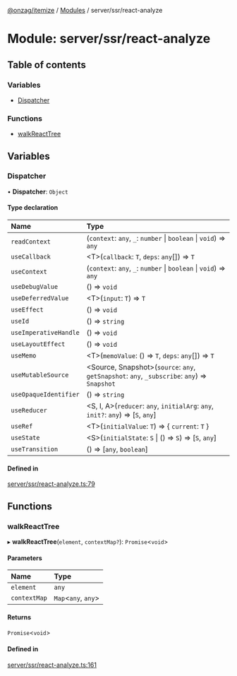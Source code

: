[@onzag/itemize](../README.md) / [Modules](../modules.md) / server/ssr/react-analyze

# Module: server/ssr/react-analyze

## Table of contents

### Variables

- [Dispatcher](server_ssr_react_analyze.md#dispatcher)

### Functions

- [walkReactTree](server_ssr_react_analyze.md#walkreacttree)

## Variables

### Dispatcher

• **Dispatcher**: `Object`

#### Type declaration

| Name | Type |
| :------ | :------ |
| `readContext` | (`context`: `any`, `_`: `number` \| `boolean` \| `void`) => `any` |
| `useCallback` | <T\>(`callback`: `T`, `deps`: `any`[]) => `T` |
| `useContext` | (`context`: `any`, `_`: `number` \| `boolean` \| `void`) => `any` |
| `useDebugValue` | () => `void` |
| `useDeferredValue` | <T\>(`input`: `T`) => `T` |
| `useEffect` | () => `void` |
| `useId` | () => `string` |
| `useImperativeHandle` | () => `void` |
| `useLayoutEffect` | () => `void` |
| `useMemo` | <T\>(`memoValue`: () => `T`, `deps`: `any`[]) => `T` |
| `useMutableSource` | <Source, Snapshot\>(`source`: `any`, `getSnapshot`: `any`, `_subscribe`: `any`) => `Snapshot` |
| `useOpaqueIdentifier` | () => `string` |
| `useReducer` | <S, I, A\>(`reducer`: `any`, `initialArg`: `any`, `init?`: `any`) => [`S`, `any`] |
| `useRef` | <T\>(`initialValue`: `T`) => { `current`: `T`  } |
| `useState` | <S\>(`initialState`: `S` \| () => `S`) => [`S`, `any`] |
| `useTransition` | () => [`any`, `boolean`] |

#### Defined in

[server/ssr/react-analyze.ts:79](https://github.com/onzag/itemize/blob/f2f29986/server/ssr/react-analyze.ts#L79)

## Functions

### walkReactTree

▸ **walkReactTree**(`element`, `contextMap?`): `Promise`<`void`\>

#### Parameters

| Name | Type |
| :------ | :------ |
| `element` | `any` |
| `contextMap` | `Map`<`any`, `any`\> |

#### Returns

`Promise`<`void`\>

#### Defined in

[server/ssr/react-analyze.ts:161](https://github.com/onzag/itemize/blob/f2f29986/server/ssr/react-analyze.ts#L161)
